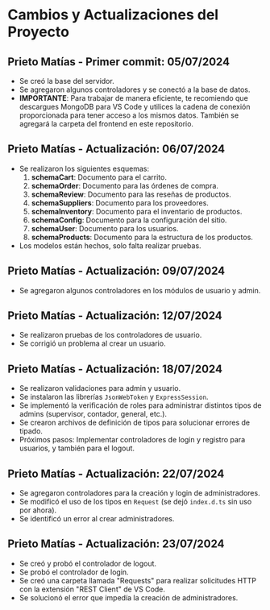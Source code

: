 # Cambios y Actualizaciones del Proyecto

## Prieto Matías - Primer commit: 05/07/2024
- Se creó la base del servidor.
- Se agregaron algunos controladores y se conectó a la base de datos.
- **IMPORTANTE**: Para trabajar de manera eficiente, te recomiendo que descargues MongoDB para VS Code y utilices la cadena de conexión proporcionada para tener acceso a los mismos datos. También se agregará la carpeta del frontend en este repositorio.

## Prieto Matías - Actualización: 06/07/2024
- Se realizaron los siguientes esquemas:
  1. **schemaCart**: Documento para el carrito.
  2. **schemaOrder**: Documento para las órdenes de compra.
  3. **schemaReview**: Documento para las reseñas de productos.
  4. **schemaSuppliers**: Documento para los proveedores.
  5. **schemaInventory**: Documento para el inventario de productos.
  6. **schemaConfig**: Documento para la configuración del sitio.
  7. **schemaUser**: Documento para los usuarios.
  8. **schemaProducts**: Documento para la estructura de los productos.
- Los modelos están hechos, solo falta realizar pruebas.

## Prieto Matías - Actualización: 09/07/2024
- Se agregaron algunos controladores en los módulos de usuario y admin.

## Prieto Matías - Actualización: 12/07/2024
- Se realizaron pruebas de los controladores de usuario.
- Se corrigió un problema al crear un usuario.

## Prieto Matías - Actualización: 18/07/2024
- Se realizaron validaciones para admin y usuario.
- Se instalaron las librerías `JsonWebToken` y `ExpressSession`.
- Se implementó la verificación de roles para administrar distintos tipos de admins (supervisor, contador, general, etc.).
- Se crearon archivos de definición de tipos para solucionar errores de tipado.
- Próximos pasos: Implementar controladores de login y registro para usuarios, y también para el logout.

## Prieto Matías - Actualización: 22/07/2024
- Se agregaron controladores para la creación y login de administradores.
- Se modificó el uso de los tipos en `Request` (se dejó `index.d.ts` sin uso por ahora).
- Se identificó un error al crear administradores.

## Prieto Matías - Actualización: 23/07/2024
- Se creó y probó el controlador de logout.
- Se probó el controlador de login.
- Se creó una carpeta llamada "Requests" para realizar solicitudes HTTP con la extensión "REST Client" de VS Code.
- Se solucionó el error que impedía la creación de administradores.
